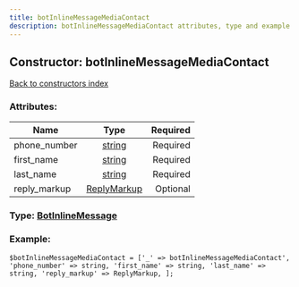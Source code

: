 ```yaml
---
title: botInlineMessageMediaContact
description: botInlineMessageMediaContact attributes, type and example
---
```

## Constructor: botInlineMessageMediaContact  
[Back to constructors index](index.md)



### Attributes:

| Name     |    Type       | Required |
|----------|:-------------:|---------:|
|phone\_number|[string](../types/string.md) | Required|
|first\_name|[string](../types/string.md) | Required|
|last\_name|[string](../types/string.md) | Required|
|reply\_markup|[ReplyMarkup](../types/ReplyMarkup.md) | Optional|



### Type: [BotInlineMessage](../types/BotInlineMessage.md)


### Example:

```
$botInlineMessageMediaContact = ['_' => botInlineMessageMediaContact', 'phone_number' => string, 'first_name' => string, 'last_name' => string, 'reply_markup' => ReplyMarkup, ];
```